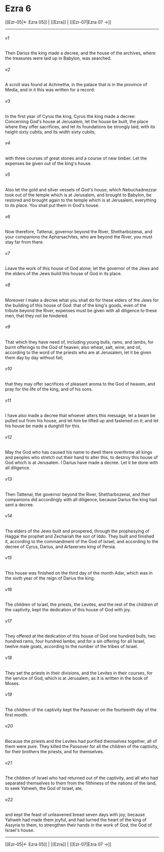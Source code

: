 # Ezra 6

[[Ezr-05|← Ezra 05]] | [[Ezra]] | [[Ezr-07|Ezra 07 →]]
***



###### v1 
Then Darius the king made a decree, and the house of the archives, where the treasures were laid up in Babylon, was searched. 

###### v2 
A scroll was found at Achmetha, in the palace that is in the province of Media, and in it this was written for a record: 

###### v3 
In the first year of Cyrus the king, Cyrus the king made a decree: Concerning God's house at Jerusalem, let the house be built, the place where they offer sacrifices, and let its foundations be strongly laid; with its height sixty cubits, and its width sixty cubits; 

###### v4 
with three courses of great stones and a course of new timber. Let the expenses be given out of the king's house. 

###### v5 
Also let the gold and silver vessels of God's house, which Nebuchadnezzar took out of the temple which is at Jerusalem, and brought to Babylon, be restored and brought again to the temple which is at Jerusalem, everything to its place. You shall put them in God's house. 

###### v6 
Now therefore, Tattenai, governor beyond the River, Shetharbozenai, and your companions the Apharsachites, who are beyond the River, you must stay far from there. 

###### v7 
Leave the work of this house of God alone; let the governor of the Jews and the elders of the Jews build this house of God in its place. 

###### v8 
Moreover I make a decree what you shall do for these elders of the Jews for the building of this house of God: that of the king's goods, even of the tribute beyond the River, expenses must be given with all diligence to these men, that they not be hindered. 

###### v9 
That which they have need of, including young bulls, rams, and lambs, for burnt offerings to the God of heaven; also wheat, salt, wine, and oil, according to the word of the priests who are at Jerusalem, let it be given them day by day without fail; 

###### v10 
that they may offer sacrifices of pleasant aroma to the God of heaven, and pray for the life of the king, and of his sons. 

###### v11 
I have also made a decree that whoever alters this message, let a beam be pulled out from his house, and let him be lifted up and fastened on it; and let his house be made a dunghill for this. 

###### v12 
May the God who has caused his name to dwell there overthrow all kings and peoples who stretch out their hand to alter this, to destroy this house of God which is at Jerusalem. I Darius have made a decree. Let it be done with all diligence. 

###### v13 
Then Tattenai, the governor beyond the River, Shetharbozenai, and their companions did accordingly with all diligence, because Darius the king had sent a decree. 

###### v14 
The elders of the Jews built and prospered, through the prophesying of Haggai the prophet and Zechariah the son of Iddo. They built and finished it, according to the commandment of the God of Israel, and according to the decree of Cyrus, Darius, and Artaxerxes king of Persia. 

###### v15 
This house was finished on the third day of the month Adar, which was in the sixth year of the reign of Darius the king. 

###### v16 
The children of Israel, the priests, the Levites, and the rest of the children of the captivity, kept the dedication of this house of God with joy. 

###### v17 
They offered at the dedication of this house of God one hundred bulls, two hundred rams, four hundred lambs; and for a sin offering for all Israel, twelve male goats, according to the number of the tribes of Israel. 

###### v18 
They set the priests in their divisions, and the Levites in their courses, for the service of God, which is at Jerusalem, as it is written in the book of Moses. 

###### v19 
The children of the captivity kept the Passover on the fourteenth day of the first month. 

###### v20 
Because the priests and the Levites had purified themselves together, all of them were pure. They killed the Passover for all the children of the captivity, for their brothers the priests, and for themselves. 

###### v21 
The children of Israel who had returned out of the captivity, and all who had separated themselves to them from the filthiness of the nations of the land, to seek Yahweh, the God of Israel, ate, 

###### v22 
and kept the feast of unleavened bread seven days with joy; because Yahweh had made them joyful, and had turned the heart of the king of Assyria to them, to strengthen their hands in the work of God, the God of Israel's house.

***
[[Ezr-05|← Ezra 05]] | [[Ezra]] | [[Ezr-07|Ezra 07 →]]
